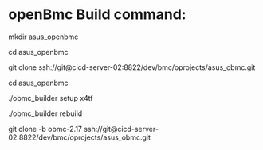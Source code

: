 
# openBmc Build command:

mkdir asus_openbmc

cd asus_openbmc

git clone ssh://git@cicd-server-02:8822/dev/bmc/oprojects/asus_obmc.git

cd asus_openbmc

./obmc_builder setup x4tf 

./obmc_builder rebuild


git clone -b obmc-2.17 ssh://git@cicd-server-02:8822/dev/bmc/oprojects/asus_obmc.git
